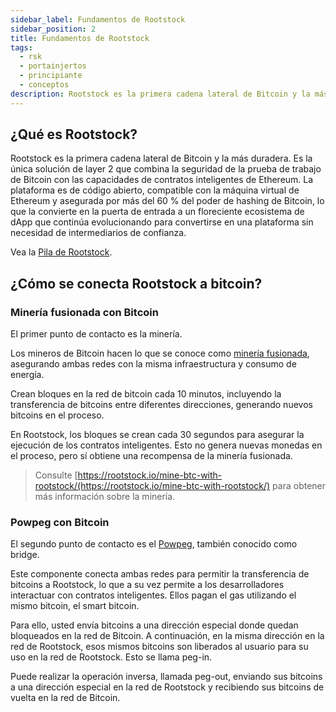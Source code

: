 ```yaml
---
sidebar_label: Fundamentos de Rootstock
sidebar_position: 2
title: Fundamentos de Rootstock
tags:
  - rsk
  - portainjertos
  - principiante
  - conceptos
description: Rootstock es la primera cadena lateral de Bitcoin y la más duradera. Es la única solución de layer 2 que combina la seguridad de la prueba de trabajo de Bitcoin con las capacidades de contratos inteligentes de Ethereum.
---
```


## ¿Qué es Rootstock?

Rootstock es la primera cadena lateral de Bitcoin y la más duradera. Es la única solución de layer 2 que combina la seguridad de la prueba de trabajo de Bitcoin con las capacidades de contratos inteligentes de Ethereum. La plataforma es de código abierto, compatible con la máquina virtual de Ethereum y asegurada por más del 60 % del poder de hashing de Bitcoin, lo que la convierte en la puerta de entrada a un floreciente ecosistema de dApp que continúa evolucionando para convertirse en una plataforma sin necesidad de intermediarios de confianza.

Vea la [Pila de Rootstock](/concepts/fundamentals/stack/).

## ¿Cómo se conecta Rootstock a bitcoin?

### Minería fusionada con Bitcoin

El primer punto de contacto es la minería.

Los mineros de Bitcoin hacen lo que se conoce como [minería fusionada](/node-operators/merged-mining/), asegurando ambas redes con la misma infraestructura y consumo de energía.

Crean bloques en la red de bitcoin cada 10 minutos, incluyendo la transferencia de bitcoins entre diferentes direcciones, generando nuevos bitcoins en el proceso.

En Rootstock, los bloques se crean cada 30 segundos para asegurar la ejecución de los contratos inteligentes. Esto no genera nuevas monedas en el proceso, pero sí obtiene una recompensa de la minería fusionada.

> Consulte [https://rootstock.io/mine-btc-with-rootstock/(https://rootstock.io/mine-btc-with-rootstock/) para obtener más información sobre la minería.

### Powpeg con Bitcoin

El segundo punto de contacto es el [Powpeg](/concepts/powpeg/), también conocido como bridge.

Este componente conecta ambas redes para permitir la transferencia de bitcoins a Rootstock, lo que a su vez permite a los desarrolladores interactuar con contratos inteligentes. Ellos pagan el gas utilizando el mismo bitcoin, el smart bitcoin.

Para ello, usted envía bitcoins a una dirección especial donde quedan bloqueados en la red de Bitcoin. A continuación, en la misma dirección en la red de Rootstock, esos mismos bitcoins son liberados al usuario para su uso en la red de Rootstock. Esto se llama peg-in.

Puede realizar la operación inversa, llamada peg-out, enviando sus bitcoins a una dirección especial en la red de Rootstock y recibiendo sus bitcoins de vuelta en la red de Bitcoin.
